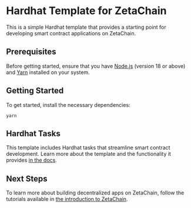 # Hardhat Template for ZetaChain

This is a simple Hardhat template that provides a starting point for developing
smart contract applications on ZetaChain.  

## Prerequisites

Before getting started, ensure that you have
[Node.js](https://nodejs.org/en/download) (version 18 or above) and
[Yarn](https://yarnpkg.com/) installed on your system.

## Getting Started

To get started, install the necessary dependencies:

```
yarn
```

## Hardhat Tasks

This template includes Hardhat tasks that streamline smart contract development.
Learn more about the template and the functionality it provides
[in the docs](https://www.zetachain.com/docs/developers/template/).

## Next Steps

To learn more about building decentralized apps on ZetaChain, follow the
tutorials available in
[the introduction to ZetaChain](https://www.zetachain.com/docs/developers/overview/).
